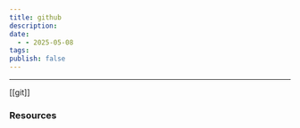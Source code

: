 ```yaml
---
title: github
description: 
date:
  - - 2025-05-08
tags: 
publish: false
---
```



---
[[git]]



### Resources
